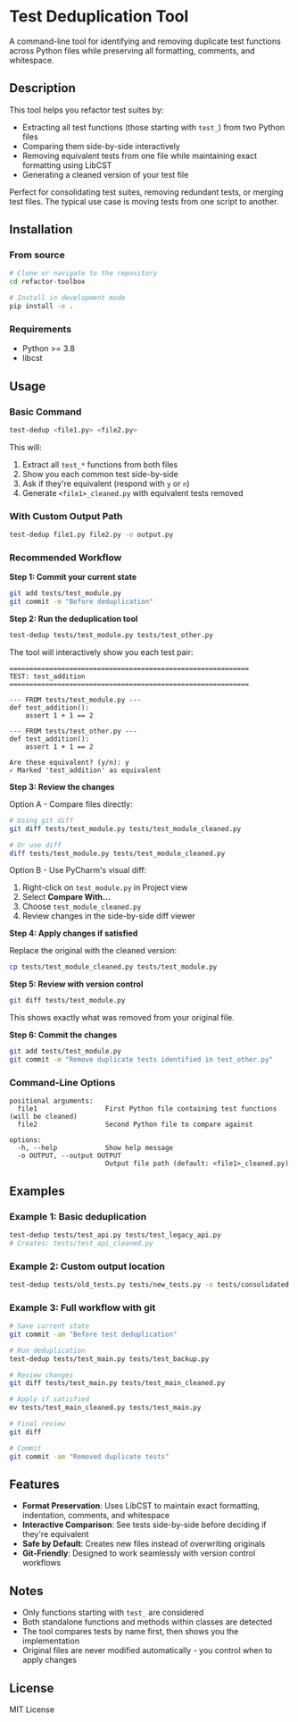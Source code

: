# Test Deduplication Tool

A command-line tool for identifying and removing duplicate test functions across Python files while preserving all formatting, comments, and whitespace.

## Description

This tool helps you refactor test suites by:
- Extracting all test functions (those starting with `test_`) from two Python files
- Comparing them side-by-side interactively
- Removing equivalent tests from one file while maintaining exact formatting using LibCST
- Generating a cleaned version of your test file

Perfect for consolidating test suites, removing redundant tests, or merging test files. The typical use case is moving tests from one script to another.

## Installation

### From source

```bash
# Clone or navigate to the repository
cd refactor-toolbox

# Install in development mode
pip install -e .
```

### Requirements
- Python >= 3.8
- libcst

## Usage

### Basic Command

```bash
test-dedup <file1.py> <file2.py>
```

This will:
1. Extract all `test_*` functions from both files
2. Show you each common test side-by-side
3. Ask if they're equivalent (respond with `y` or `n`)
4. Generate `<file1>_cleaned.py` with equivalent tests removed

### With Custom Output Path

```bash
test-dedup file1.py file2.py -o output.py
```

### Recommended Workflow

**Step 1: Commit your current state**
```bash
git add tests/test_module.py
git commit -m "Before deduplication"
```

**Step 2: Run the deduplication tool**
```bash
test-dedup tests/test_module.py tests/test_other.py
```

The tool will interactively show you each test pair:
```
============================================================
TEST: test_addition
============================================================

--- FROM tests/test_module.py ---
def test_addition():
    assert 1 + 1 == 2

--- FROM tests/test_other.py ---
def test_addition():
    assert 1 + 1 == 2

Are these equivalent? (y/n): y
✓ Marked 'test_addition' as equivalent
```

**Step 3: Review the changes**

Option A - Compare files directly:
```bash
# Using git diff
git diff tests/test_module.py tests/test_module_cleaned.py

# Or use diff
diff tests/test_module.py tests/test_module_cleaned.py
```

Option B - Use PyCharm's visual diff:
1. Right-click on `test_module.py` in Project view
2. Select **Compare With...**
3. Choose `test_module_cleaned.py`
4. Review changes in the side-by-side diff viewer

**Step 4: Apply changes if satisfied**

Replace the original with the cleaned version:
```bash
cp tests/test_module_cleaned.py tests/test_module.py
```

**Step 5: Review with version control**
```bash
git diff tests/test_module.py
```

This shows exactly what was removed from your original file.

**Step 6: Commit the changes**
```bash
git add tests/test_module.py
git commit -m "Remove duplicate tests identified in test_other.py"
```

### Command-Line Options

```
positional arguments:
  file1                 First Python file containing test functions (will be cleaned)
  file2                 Second Python file to compare against

options:
  -h, --help            Show help message
  -o OUTPUT, --output OUTPUT
                        Output file path (default: <file1>_cleaned.py)
```

## Examples

### Example 1: Basic deduplication
```bash
test-dedup tests/test_api.py tests/test_legacy_api.py
# Creates: tests/test_api_cleaned.py
```

### Example 2: Custom output location
```bash
test-dedup tests/old_tests.py tests/new_tests.py -o tests/consolidated.py
```

### Example 3: Full workflow with git
```bash
# Save current state
git commit -am "Before test deduplication"

# Run deduplication
test-dedup tests/test_main.py tests/test_backup.py

# Review changes
git diff tests/test_main.py tests/test_main_cleaned.py

# Apply if satisfied
mv tests/test_main_cleaned.py tests/test_main.py

# Final review
git diff

# Commit
git commit -am "Removed duplicate tests"
```

## Features

- **Format Preservation**: Uses LibCST to maintain exact formatting, indentation, comments, and whitespace
- **Interactive Comparison**: See tests side-by-side before deciding if they're equivalent
- **Safe by Default**: Creates new files instead of overwriting originals
- **Git-Friendly**: Designed to work seamlessly with version control workflows

## Notes

- Only functions starting with `test_` are considered
- Both standalone functions and methods within classes are detected
- The tool compares tests by name first, then shows you the implementation
- Original files are never modified automatically - you control when to apply changes

## License

MIT License